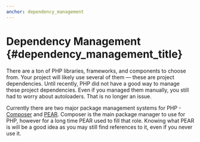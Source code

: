 ```yaml
---
anchor: dependency_management
---
```


# Dependency Management {#dependency_management_title}

There are a ton of PHP libraries, frameworks, and components to choose from. Your project will likely use 
several of them — these are project dependencies. Until recently, PHP did not have a good way to manage
these project dependencies. Even if you managed them manually, you still had to worry about autoloaders.
That is no longer an issue.

Currently there are two major package management systems for PHP - [Composer] and [PEAR]. Composer is
the main package manager to use for PHP, however for a long time PEAR used to fill that role. Knowing what
PEAR is will be a good idea as you may still find references to it, even if you never use it.

[Composer]: /#composer_and_packagist
[PEAR]: /#pear